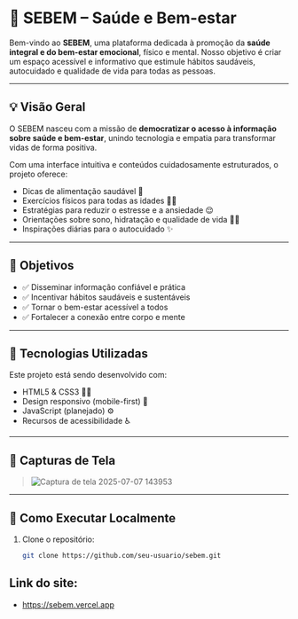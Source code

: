 # 🌿 SEBEM – Saúde e Bem-estar

Bem-vindo ao **SEBEM**, uma plataforma dedicada à promoção da **saúde integral e do bem-estar emocional**, físico e mental. Nosso objetivo é criar um espaço acessível e informativo que estimule hábitos saudáveis, autocuidado e qualidade de vida para todas as pessoas.

---

## 💡 Visão Geral

O SEBEM nasceu com a missão de **democratizar o acesso à informação sobre saúde e bem-estar**, unindo tecnologia e empatia para transformar vidas de forma positiva.

Com uma interface intuitiva e conteúdos cuidadosamente estruturados, o projeto oferece:

- Dicas de alimentação saudável 🍎  
- Exercícios físicos para todas as idades 🏃‍♂️  
- Estratégias para reduzir o estresse e a ansiedade 😌  
- Orientações sobre sono, hidratação e qualidade de vida 🌙💧  
- Inspirações diárias para o autocuidado ✨  

---

## 🎯 Objetivos

- ✅ Disseminar informação confiável e prática
- ✅ Incentivar hábitos saudáveis e sustentáveis
- ✅ Tornar o bem-estar acessível a todos
- ✅ Fortalecer a conexão entre corpo e mente

---

## 🧱 Tecnologias Utilizadas

Este projeto está sendo desenvolvido com:

- HTML5 & CSS3 📄🎨  
- Design responsivo (mobile-first) 📱  
- JavaScript (planejado) ⚙️  
- Recursos de acessibilidade ♿

---

## 📸 Capturas de Tela

> ![Captura de tela 2025-07-07 143953](https://github.com/user-attachments/assets/dacbf6fe-fabd-4461-972b-52b51f949d34)


---

## 🚀 Como Executar Localmente

1. Clone o repositório:
   ```bash
   git clone https://github.com/seu-usuario/sebem.git

## Link do site:
  - https://sebem.vercel.app

